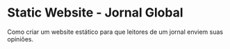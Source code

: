 # Static Website - Jornal Global
Como criar um website estático para que leitores de um jornal enviem suas opiniões.
